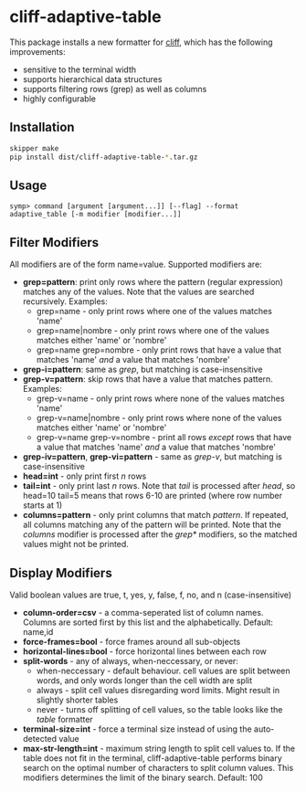 # cliff-adaptive-table

This package installs a new formatter for [cliff](https://github.com/Stratoscale/cliff), which has the following improvements:
- sensitive to the terminal width
- supports hierarchical data structures
- supports filtering rows (grep) as well as columns
- highly configurable

## Installation
```bash
skipper make
pip install dist/cliff-adaptive-table-*.tar.gz
```

## Usage
```
symp> command [argument [argument...]] [--flag] --format adaptive_table [-m modifier [modifier...]]
```

## Filter Modifiers
All modifiers are of the form name=value. Supported modifiers are:
- **grep=pattern**: print only rows where the pattern (regular expression) matches any of the values. Note that the values are searched recursively. Examples:
  - grep=name - only print rows where one of the values matches 'name'
  - grep=name|nombre - only print rows where one of the values matches either 'name' or 'nombre'
  - grep=name grep=nombre - only print rows that have a value that matches 'name' _and_ a value that matches 'nombre'
- **grep-i=pattern**: same as _grep_, but matching is case-insensitive
- **grep-v=pattern**: skip rows that have a value that matches pattern. Examples:
  - grep-v=name - only print rows where none of the values matches 'name'
  - grep-v=name|nombre - only print rows where none of the values matches either 'name' or 'nombre'
  - grep-v=name grep-v=nombre - print all rows _except_ rows that have a value that matches 'name' _and_ a value that matches 'nombre'
- **grep-iv=pattern**, **grep-vi=pattern** - same as _grep-v_, but matching is case-insensitive
- **head=int** - only print first _n_ rows
- **tail=int** - only print last _n_ rows. Note that _tail_ is processed after _head_, so head=10 tail=5 means that rows 6-10 are printed (where row number starts at 1)
- **columns=pattern** - only print columns that match _pattern_. If repeated, all columns matching any of the pattern will be printed. Note that the _columns_ modifier is processed after the _grep*_ modifiers, so the matched values might not be printed.

## Display Modifiers
Valid boolean values are true, t, yes, y, false, f, no, and n (case-insensitive)
- **column-order=csv** - a comma-seperated list of column names. Columns are sorted first by this list and the alphabetically. Default: name,id
- **force-frames=bool** - force frames around all sub-objects
- **horizontal-lines=bool** - force horizontal lines between each row
- **split-words** - any of always, when-neccessary, or never:
  - when-neccessary - default behaviour. cell values are split between words, and only words longer than the cell width are split
  - always - split cell values disregarding word limits. Might result in slightly shorter tables
  - never - turns off splitting of cell values, so the table looks like the _table_ formatter
- **terminal-size=int** - force a terminal size instead of using the auto-detected value
- **max-str-length=int** - maximum string length to split cell values to. If the table does not fit in the terminal, cliff-adaptive-table performs binary search on the optimal number of characters to split column values. This modifiers determines the limit of the binary search. Default: 100
